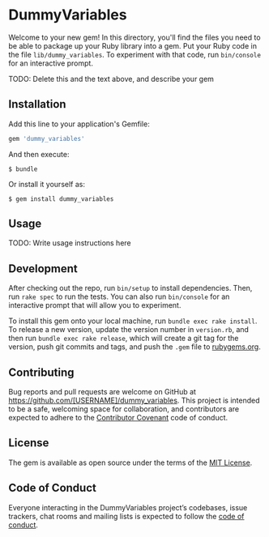 # DummyVariables

Welcome to your new gem! In this directory, you'll find the files you need to be able to package up your Ruby library into a gem. Put your Ruby code in the file `lib/dummy_variables`. To experiment with that code, run `bin/console` for an interactive prompt.

TODO: Delete this and the text above, and describe your gem

## Installation

Add this line to your application's Gemfile:

```ruby
gem 'dummy_variables'
```

And then execute:

    $ bundle

Or install it yourself as:

    $ gem install dummy_variables

## Usage

TODO: Write usage instructions here

## Development

After checking out the repo, run `bin/setup` to install dependencies. Then, run `rake spec` to run the tests. You can also run `bin/console` for an interactive prompt that will allow you to experiment.

To install this gem onto your local machine, run `bundle exec rake install`. To release a new version, update the version number in `version.rb`, and then run `bundle exec rake release`, which will create a git tag for the version, push git commits and tags, and push the `.gem` file to [rubygems.org](https://rubygems.org).

## Contributing

Bug reports and pull requests are welcome on GitHub at https://github.com/[USERNAME]/dummy_variables. This project is intended to be a safe, welcoming space for collaboration, and contributors are expected to adhere to the [Contributor Covenant](http://contributor-covenant.org) code of conduct.

## License

The gem is available as open source under the terms of the [MIT License](http://opensource.org/licenses/MIT).

## Code of Conduct

Everyone interacting in the DummyVariables project’s codebases, issue trackers, chat rooms and mailing lists is expected to follow the [code of conduct](https://github.com/[USERNAME]/dummy_variables/blob/master/CODE_OF_CONDUCT.md).
